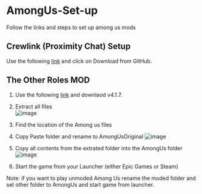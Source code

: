 # AmongUs-Set-up


Follow the links and steps to set up among us mods 

## Crewlink (Proximity Chat) Setup 

Use the following [link](https://github.com/OhMyGuus/BetterCrewLink/releases/tag/v3.0.3) and click on Download from GitHub. 

## The Other Roles MOD

1. Use the following [link](https://github.com/TheOtherRolesAU/TheOtherRoles#releases) and downlaod v4.1.7.
2. Extract all files <Br>
![image](https://user-images.githubusercontent.com/88290974/187283219-3f5f8cfa-c296-4500-8f50-3ccab2ce8b75.png)

3. Find the location of the Among us files
4. Copy Paste folder and rename to AmongUsOriginal ![image](https://user-images.githubusercontent.com/88290974/187284918-4e7bb9ab-65ca-4e6a-b419-6f5651c9bc70.png)

5. Copy all contents from the extrated folder into the AmongUs folder ![image](https://user-images.githubusercontent.com/88290974/187284555-4c015c86-ca70-461c-bab0-c0f6f7bbf477.png)

6. Start the game from your Launcher (either Epic Games or Steam)

Note: if you want to play unmoded Among Us rename the moded folder and set other folder to AmongUs and start game from launcher. 

